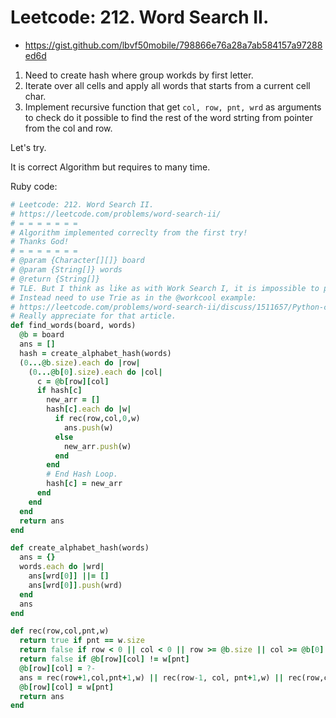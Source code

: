 # Leetcode: 212. Word Search II.

- https://gist.github.com/lbvf50mobile/798866e76a28a7ab584157a97288ed6d

1. Need to create hash where group workds by first letter.
2. Iterate over all cells and apply all words that starts from a current cell char.
3. Implement recursive function that get `col, row, pnt, wrd` as arguments to check do it possible to find the rest of the word strting from pointer from the col and row.

Let's try.

It is correct Algorithm but requires to many time.

Ruby code:
```Ruby
# Leetcode: 212. Word Search II.
# https://leetcode.com/problems/word-search-ii/
# = = = = = = =
# Algorithm implemented correclty from the first try!
# Thanks God!
# = = = = = = =
# @param {Character[][]} board
# @param {String[]} words
# @return {String[]}
# TLE. But I think as like as with Work Search I, it is impossible to pass by the Ruby using Backtracking of each word.
# Instead need to use Trie as in the @workcool example: 
# https://leetcode.com/problems/word-search-ii/discuss/1511657/Python-clean-with-Trie-pruning-optimization-and-code-comments
# Really appreciate for that article.
def find_words(board, words)
  @b = board
  ans = []
  hash = create_alphabet_hash(words)
  (0...@b.size).each do |row|
    (0...@b[0].size).each do |col|
      c = @b[row][col]
      if hash[c]
        new_arr = []
        hash[c].each do |w|
          if rec(row,col,0,w)
            ans.push(w)
          else
            new_arr.push(w)
          end
        end
        # End Hash Loop.
        hash[c] = new_arr
      end
    end
  end
  return ans
end

def create_alphabet_hash(words)
  ans = {}
  words.each do |wrd|
    ans[wrd[0]] ||= []
    ans[wrd[0]].push(wrd)
  end
  ans
end

def rec(row,col,pnt,w)
  return true if pnt == w.size
  return false if row < 0 || col < 0 || row >= @b.size || col >= @b[0].size
  return false if @b[row][col] != w[pnt]
  @b[row][col] = ?-
  ans = rec(row+1,col,pnt+1,w) || rec(row-1, col, pnt+1,w) || rec(row,col+1,pnt+1,w) || rec(row,col-1,pnt+1,w)
  @b[row][col] = w[pnt]
  return ans
end
```
